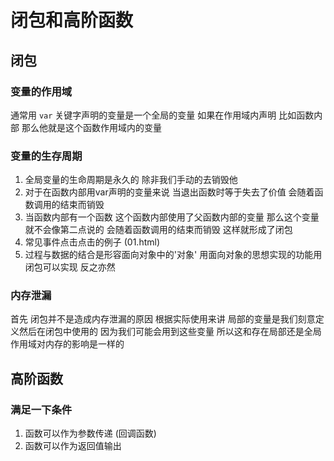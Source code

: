 # 闭包和高阶函数

## 闭包

### 变量的作用域

通常用 `var` 关键字声明的变量是一个全局的变量 如果在作用域内声明 比如函数内部 那么他就是这个函数作用域内的变量

### 变量的生存周期

1. 全局变量的生命周期是永久的 除非我们手动的去销毁他
2. 对于在函数内部用var声明的变量来说 当退出函数时等于失去了价值 会随着函数调用的结束而销毁
3. 当函数内部有一个函数 这个函数内部使用了父函数内部的变量 那么这个变量就不会像第二点说的 会随着函数调用的结束而销毁 这样就形成了闭包
4. 常见事件点击点击的例子 (01.html)
5. 过程与数据的结合是形容面向对象中的'对象' 用面向对象的思想实现的功能用闭包可以实现 反之亦然

### 内存泄漏

首先 闭包并不是造成内存泄漏的原因 根据实际使用来讲 局部的变量是我们刻意定义然后在闭包中使用的 因为我们可能会用到这些变量 所以这和存在局部还是全局作用域对内存的影响是一样的 

## 高阶函数

### 满足一下条件

1. 函数可以作为参数传递 (回调函数)
2. 函数可以作为返回值输出